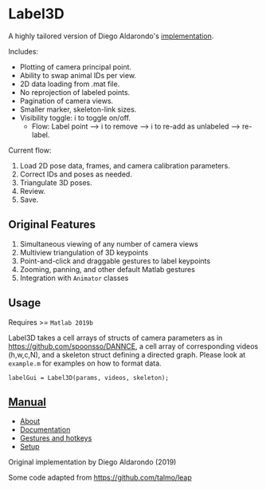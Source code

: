 # Label3D

A highly tailored version of Diego Aldarondo's [implementation](https://github.com/diegoaldarondo/Label3D).

Includes:
- Plotting of camera principal point.
- Ability to swap animal IDs per view.
- 2D data loading from .mat file.
- No reprojection of labeled points.
- Pagination of camera views.
- Smaller marker, skeleton-link sizes.
- Visibility toggle: i to toggle on/off.
  - Flow: Label point --> i to remove --> i to re-add as unlabeled --> re-label.

Current flow:
1. Load 2D pose data, frames, and camera calibration parameters.
2. Correct IDs and poses as needed.
3. Triangulate 3D poses.
4. Review.
5. Save.

## Original Features
1. Simultaneous viewing of any number of camera views
2. Multiview triangulation of 3D keypoints
3. Point-and-click and draggable gestures to label keypoints
4. Zooming, panning, and other default Matlab gestures
5. Integration with `Animator` classes

## Usage
Requires >= `Matlab 2019b`

Label3D takes a cell arrays of structs of camera parameters as in
https://github.com/spoonsso/DANNCE, a cell array of corresponding videos (h,w,c,N),
and a skeleton struct defining a directed graph. Please look at `example.m`
for examples on how to format data.

```
labelGui = Label3D(params, videos, skeleton);
```

## [Manual](https://github.com/diegoaldarondo/Label3D/wiki)
* [About](https://github.com/diegoaldarondo/Label3D/wiki/About)
* [Documentation](https://github.com/diegoaldarondo/Label3D/wiki/Documentation)
* [Gestures and hotkeys](https://github.com/diegoaldarondo/Label3D/wiki/Gestures-and-hotkeys)
* [Setup](https://github.com/diegoaldarondo/Label3D/wiki/Setup)

Original implementation by Diego Aldarondo (2019)

Some code adapted from https://github.com/talmo/leap
